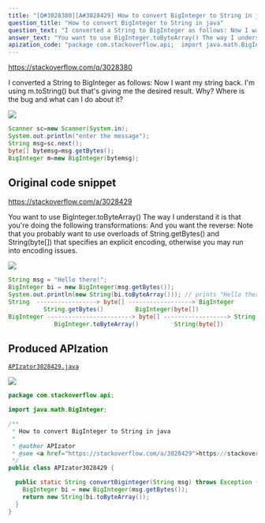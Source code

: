 ```yaml
---
title: "[Q#3028380][A#3028429] How to convert BigInteger to String in java"
question_title: "How to convert BigInteger to String in java"
question_text: "I converted a String to BigInteger as follows: Now I want my string back. I'm using m.toString() but that's giving me the desired result. Why? Where is the bug and what can I do about it?"
answer_text: "You want to use BigInteger.toByteArray() The way I understand it is that you're doing the following transformations: And you want the reverse: Note that you probably want to use overloads of String.getBytes() and String(byte[]) that specifies an explicit encoding, otherwise you may run into encoding issues."
apization_code: "package com.stackoverflow.api;  import java.math.BigInteger;  /**  * How to convert BigInteger to String in java  *  * @author APIzator  * @see <a href=\"https://stackoverflow.com/a/3028429\">https://stackoverflow.com/a/3028429</a>  */ public class APIzator3028429 {    public static String convertBiginteger(String msg) throws Exception {     BigInteger bi = new BigInteger(msg.getBytes());     return new String(bi.toByteArray());   } }"
---
```


https://stackoverflow.com/q/3028380

I converted a String to BigInteger as follows:
Now I want my string back. I&#x27;m using m.toString() but that&#x27;s giving me the desired result.
Why? Where is the bug and what can I do about it?


<div class="code-logo"><img src="/stackoverflow.png" /></div>

```java
Scanner sc=new Scanner(System.in);
System.out.println("enter the message");
String msg=sc.next();
byte[] bytemsg=msg.getBytes();
BigInteger m=new BigInteger(bytemsg);
```


## Original code snippet

https://stackoverflow.com/a/3028429

You want to use BigInteger.toByteArray()
The way I understand it is that you&#x27;re doing the following transformations:
And you want the reverse:
Note that you probably want to use overloads of String.getBytes() and String(byte[]) that specifies an explicit encoding, otherwise you may run into encoding issues.

<div class="code-logo"><img src="/stackoverflow.png" /></div>

```java
String msg = "Hello there!";
BigInteger bi = new BigInteger(msg.getBytes());
System.out.println(new String(bi.toByteArray())); // prints "Hello there!"
String  -----------------> byte[] ------------------> BigInteger
          String.getBytes()         BigInteger(byte[])
BigInteger ------------------------> byte[] ------------------> String
             BigInteger.toByteArray()          String(byte[])
```

## Produced APIzation

[`APIzator3028429.java`](https://github.com/pasqualesalza/apization-temp/raw/main/data/search/APIzator3028429.java)

<div class="code-logo"><img src="/apizator.png" /></div>

```java
package com.stackoverflow.api;

import java.math.BigInteger;

/**
 * How to convert BigInteger to String in java
 *
 * @author APIzator
 * @see <a href="https://stackoverflow.com/a/3028429">https://stackoverflow.com/a/3028429</a>
 */
public class APIzator3028429 {

  public static String convertBiginteger(String msg) throws Exception {
    BigInteger bi = new BigInteger(msg.getBytes());
    return new String(bi.toByteArray());
  }
}

```